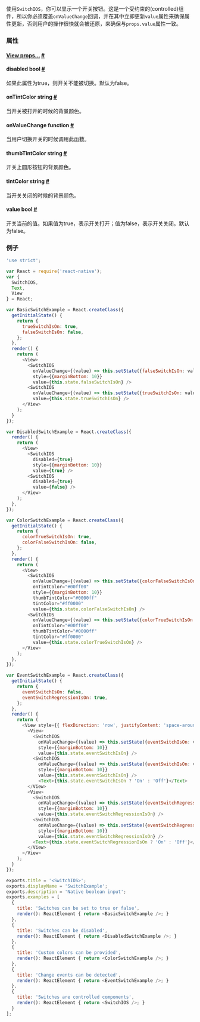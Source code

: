 使用`SwitchIOS`，你可以显示一个开关按钮。这是一个受约束的(controlled)组件，所以你必须覆盖`onValueChange`回调，并在其中立即更新`value`属性来确保属性更新，否则用户的操作很快就会被还原，来确保与`props.value`属性一致。

### 属性

<div class="props">
	<div class="prop">
		<h4 class="propTitle"><a class="anchor" name="view"></a><a href="view.html#props">View props...</a> <a class="hash-link" href="#view">#</a></h4>
	</div>
	<div class="prop">
		<h4 class="propTitle"><a class="anchor" name="disabled"></a>disabled <span class="propType">bool</span> <a class="hash-link" href="#disabled">#</a></h4>
		<div>
			<p>如果此属性为true，则开关不能被切换。默认为false。</p>
		</div>
	</div>
	<div class="prop">
		<h4 class="propTitle"><a class="anchor" name="ontintcolor"></a>onTintColor <span class="propType">string</span> <a class="hash-link" href="#ontintcolor">#</a></h4>
		<div>
			<p>当开关被打开的时候的背景颜色。</p>
		</div>
	</div>
	<div class="prop">
		<h4 class="propTitle"><a class="anchor" name="onvaluechange"></a>onValueChange <span class="propType">function</span> <a class="hash-link" href="#onvaluechange">#</a></h4>
		<div>
			<p>当用户切换开关的时候调用此函数。</p>
		</div>
	</div>
	<div class="prop">
		<h4 class="propTitle"><a class="anchor" name="thumbtintcolor"></a>thumbTintColor <span class="propType">string</span> <a class="hash-link" href="#thumbtintcolor">#</a></h4>
		<div>
			<p>开关上圆形按钮的背景颜色。</p>
		</div>
	</div>
	<div class="prop">
		<h4 class="propTitle"><a class="anchor" name="tintcolor"></a>tintColor <span class="propType">string</span> <a class="hash-link" href="#tintcolor">#</a></h4>
		<div>
			<p>当开关关闭的时候的背景颜色。</p>
		</div>
	</div>
	<div class="prop">
		<h4 class="propTitle"><a class="anchor" name="value"></a>value <span class="propType">bool</span> <a class="hash-link" href="#value">#</a></h4>
		<div>
			<p>开关当前的值。如果值为true，表示开关打开；值为false，表示开关关闭。默认为false。</p>
		</div>
	</div>
</div>

### 例子

```javascript
'use strict';

var React = require('react-native');
var {
  SwitchIOS,
  Text,
  View
} = React;

var BasicSwitchExample = React.createClass({
  getInitialState() {
    return {
      trueSwitchIsOn: true,
      falseSwitchIsOn: false,
    };
  },
  render() {
    return (
      <View>
        <SwitchIOS
          onValueChange={(value) => this.setState({falseSwitchIsOn: value})}
          style={{marginBottom: 10}}
          value={this.state.falseSwitchIsOn} />
        <SwitchIOS
          onValueChange={(value) => this.setState({trueSwitchIsOn: value})}
          value={this.state.trueSwitchIsOn} />
      </View>
    );
  }
});

var DisabledSwitchExample = React.createClass({
  render() {
    return (
      <View>
        <SwitchIOS
          disabled={true}
          style={{marginBottom: 10}}
          value={true} />
        <SwitchIOS
          disabled={true}
          value={false} />
      </View>
    );
  },
});

var ColorSwitchExample = React.createClass({
  getInitialState() {
    return {
      colorTrueSwitchIsOn: true,
      colorFalseSwitchIsOn: false,
    };
  },
  render() {
    return (
      <View>
        <SwitchIOS
          onValueChange={(value) => this.setState({colorFalseSwitchIsOn: value})}
          onTintColor="#00ff00"
          style={{marginBottom: 10}}
          thumbTintColor="#0000ff"
          tintColor="#ff0000"
          value={this.state.colorFalseSwitchIsOn} />
        <SwitchIOS
          onValueChange={(value) => this.setState({colorTrueSwitchIsOn: value})}
          onTintColor="#00ff00"
          thumbTintColor="#0000ff"
          tintColor="#ff0000"
          value={this.state.colorTrueSwitchIsOn} />
      </View>
    );
  },
});

var EventSwitchExample = React.createClass({
  getInitialState() {
    return {
      eventSwitchIsOn: false,
      eventSwitchRegressionIsOn: true,
    };
  },
  render() {
    return (
      <View style={{ flexDirection: 'row', justifyContent: 'space-around' }}>
        <View>
          <SwitchIOS
            onValueChange={(value) => this.setState({eventSwitchIsOn: value})}
            style={{marginBottom: 10}}
            value={this.state.eventSwitchIsOn} />
          <SwitchIOS
            onValueChange={(value) => this.setState({eventSwitchIsOn: value})}
            style={{marginBottom: 10}}
            value={this.state.eventSwitchIsOn} />
            <Text>{this.state.eventSwitchIsOn ? 'On' : 'Off'}</Text>
        </View>
        <View>
          <SwitchIOS
            onValueChange={(value) => this.setState({eventSwitchRegressionIsOn: value})}
            style={{marginBottom: 10}}
            value={this.state.eventSwitchRegressionIsOn} />
          <SwitchIOS
            onValueChange={(value) => this.setState({eventSwitchRegressionIsOn: value})}
            style={{marginBottom: 10}}
            value={this.state.eventSwitchRegressionIsOn} />
          <Text>{this.state.eventSwitchRegressionIsOn ? 'On' : 'Off'}</Text>
        </View>
      </View>
    );
  }
});

exports.title = '<SwitchIOS>';
exports.displayName = 'SwitchExample';
exports.description = 'Native boolean input';
exports.examples = [
  {
    title: 'Switches can be set to true or false',
    render(): ReactElement { return <BasicSwitchExample />; }
  },
  {
    title: 'Switches can be disabled',
    render(): ReactElement { return <DisabledSwitchExample />; }
  },
  {
    title: 'Custom colors can be provided',
    render(): ReactElement { return <ColorSwitchExample />; }
  },
  {
    title: 'Change events can be detected',
    render(): ReactElement { return <EventSwitchExample />; }
  },
  {
    title: 'Switches are controlled components',
    render(): ReactElement { return <SwitchIOS />; }
  }
];
```
